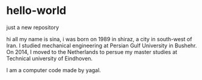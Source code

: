 # hello-world
just a new repository

hi all
my name is sina, i was born on 1989 in shiraz, a city in south-west of Iran. I studied mechanical engineering at Persian Gulf University in Bushehr. On 2014, I moved to the Netherlands to persue my master studies at Technical university of Eindhoven. 

I am a computer code made by yagal. 

####

##

#
